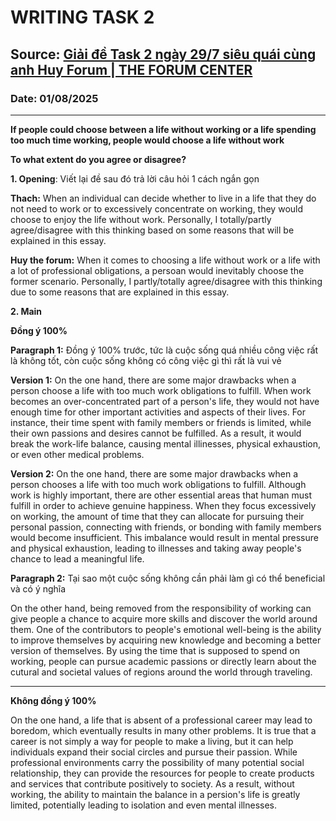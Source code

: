 # WRITING TASK 2

## Source: [Giải đề Task 2 ngày 29/7 siêu quái cùng anh Huy Forum | THE FORUM CENTER](https://www.youtube.com/watch?v=949laoMwJb0)

### Date: 01/08/2025
---

**If people could choose between a life without working or a life spending too much time working, people would choose a life without work**

**To what extent do you agree or disagree?**

**1. Opening**: Viết lại đề sau đó trả lời câu hỏi 1 cách ngắn gọn

**Thach:** When an individual can decide whether to live in a life that they do not need to work or to excessively concentrate on working, they would choose to enjoy the life without work. Personally, I totally/partly agree/disagree with this thinking based on some reasons that will be explained in this essay.

**Huy the forum:** When it comes to choosing a life without work or a life with a lot of professional obligations, a persoan would inevitably choose the former scenario. Personally, I partly/totally agree/disagree with this thinking due to some reasons that are explained in this essay.

**2. Main**

**Đồng ý 100%**

**Paragraph 1:** Đồng ý 100% trước, tức là cuộc sống quá nhiều công việc rất là không tốt, còn cuộc sống không có công việc gì thì rất là vui vẻ

**Version 1:** On the one hand, there are some major drawbacks when a person choose a life with too much work obligations to fulfill. When work becomes an over-concentrated part of a person's life, they would not have enough time for other important activities and aspects of their lives. For instance, their time spent with family members or friends is limited, while their own passions and desires cannot be fulfilled. As a result, it would break the work-life balance, causing mental illinesses, physical exhaustion, or even other medical problems.

**Version 2:** On the one hand, there are some major drawbacks when a person chooses a life with too much work obligations to fulfill. Although work is highly important, there are other essential areas that human must fulfill in order to achieve genuine happiness. When they focus excessively on working, the amount of time that they can allocate for pursuing their personal passion, connecting with friends, or bonding with family members would become insufficient. This imbalance would result in mental pressure and physical exhaustion, leading to illnesses and taking away people's chance to lead a meaningful life.

**Paragraph 2:** Tại sao một cuộc sống không cần phải làm gì có thể beneficial và có ý nghĩa

On the other hand, being removed from the responsibility of working can give people a chance to acquire more skills and discover the world around them. One of the contributors to people's emotional well-being is the ability to improve themselves by acquiring new knowledge and becoming a better version of themselves. By using the time that is supposed to spend on working, people can pursue academic passions or directly learn about the cutural and societal values of regions around the world through traveling.

---
**Không đồng ý 100%**

On the one hand, a life that is absent of a professional career may lead to boredom, which eventually results in many other problems. It is true that a career is not simply a way for people to make a living, but it can help individuals expand their social circles and pursue their passion. While professional environments carry the possibility of many potential social relationship, they can provide the resources for people to create products and services that contribute positively to society. As a result, without working, the ability to maintain the balance in a persion's life is greatly limited, potentially leading to isolation and even mental illnesses.